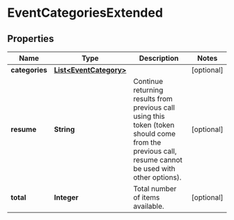 
# EventCategoriesExtended

## Properties
Name | Type | Description | Notes
------------ | ------------- | ------------- | -------------
**categories** | [**List&lt;EventCategory&gt;**](EventCategory.md) |  |  [optional]
**resume** | **String** | Continue returning results from previous call using this token (token should come from the previous call, resume cannot be used with other options). |  [optional]
**total** | **Integer** | Total number of items available. |  [optional]



